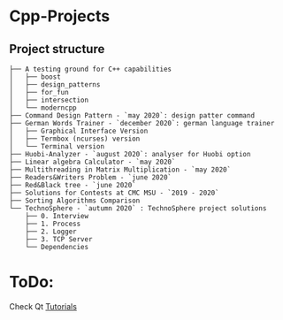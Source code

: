 # Cpp-Projects

## Project structure

    ├── A testing ground for C++ capabilities
    │   ├── boost
    │   ├── design_patterns
    │   ├── for_fun
    │   ├── intersection
    │   └── moderncpp
    ├── Command Design Pattern - `may 2020`: design patter command
    ├── German Words Trainer - `december 2020`: german language trainer
    │   ├── Graphical Interface Version
    │   ├── Termbox (ncurses) version
    │   └── Terminal version
    ├── Huobi-Analyzer - `august 2020`: analyser for Huobi option
    ├── Linear algebra Calculator - `may 2020`
    ├── Multithreading in Matrix Multiplication - `may 2020`
    ├── Readers&Writers Problem - `june 2020`
    ├── Red&Black tree - `june 2020`
    ├── Solutions for Contests at CMC MSU - `2019 - 2020`
    ├── Sorting Algorithms Comparison
    └── TechnoSphere - `autumn 2020` : TechnoSphere project solutions
        ├── 0. Interview
        ├── 1. Process
        ├── 2. Logger
        ├── 3. TCP Server
        └── Dependencies

# ToDo:

Check Qt [Tutorials](https://code.qt.io/cgit/qt/qtbase.git/tree/examples/widgets/tutorials?h=5.15)
